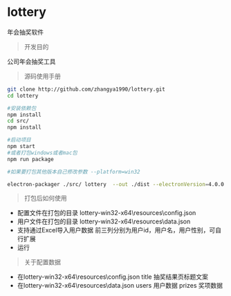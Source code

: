 
# lottery
年会抽奖软件


>开发目的

公司年会抽奖工具

> 源码使用手册

```sh
git clone http://github.com/zhangya1990/lottery.git
cd lottery

#安装依赖包
npm install 
cd src/
npm install

#启动项目
npm start
#或者打包windows或者mac包
npm run package

#如果要打包其他版本自己修改参数 --platform=win32 

electron-packager ./src/ lottery  --out ./dist --electronVersion=4.0.0 --platform=darwin,win32 --overwrite --icon=./src/assets/images/app

```

> 打包后如何使用

- 配置文件在打包的目录 lottery-win32-x64\resources\config.json 
- 用户文件在打包的目录 lottery-win32-x64\resources\data.json 
- 支持通过Excel导入用户数据 前三列分别为用户id，用户名，用户性别，可自行扩展
- 运行 

> 关于配置数据

- 在lottery-win32-x64\resources\config.json  title 抽奖结果页标题文案
- 在lottery-win32-x64\resources\data.json  users 用户数据  prizes 奖项数据

